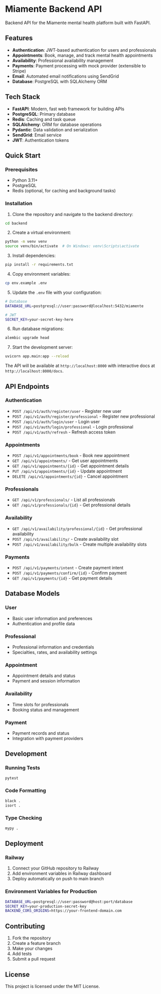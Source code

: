 # Miamente Backend API

Backend API for the Miamente mental health platform built with FastAPI.

## Features

- **Authentication**: JWT-based authentication for users and professionals
- **Appointments**: Book, manage, and track mental health appointments
- **Availability**: Professional availability management
- **Payments**: Payment processing with mock provider (extensible to Stripe)
- **Email**: Automated email notifications using SendGrid
- **Database**: PostgreSQL with SQLAlchemy ORM

## Tech Stack

- **FastAPI**: Modern, fast web framework for building APIs
- **PostgreSQL**: Primary database
- **Redis**: Caching and task queue
- **SQLAlchemy**: ORM for database operations
- **Pydantic**: Data validation and serialization
- **SendGrid**: Email service
- **JWT**: Authentication tokens

## Quick Start

### Prerequisites

- Python 3.11+
- PostgreSQL
- Redis (optional, for caching and background tasks)

### Installation

1. Clone the repository and navigate to the backend directory:

```bash
cd backend
```

2. Create a virtual environment:

```bash
python -m venv venv
source venv/bin/activate  # On Windows: venv\Scripts\activate
```

3. Install dependencies:

```bash
pip install -r requirements.txt
```

4. Copy environment variables:

```bash
cp env.example .env
```

5. Update the `.env` file with your configuration:

```bash
# Database
DATABASE_URL=postgresql://user:password@localhost:5432/miamente

# JWT
SECRET_KEY=your-secret-key-here
```

6. Run database migrations:

```bash
alembic upgrade head
```

7. Start the development server:

```bash
uvicorn app.main:app --reload
```

The API will be available at `http://localhost:8000` with interactive docs at `http://localhost:8000/docs`.

## API Endpoints

### Authentication

- `POST /api/v1/auth/register/user` - Register new user
- `POST /api/v1/auth/register/professional` - Register new professional
- `POST /api/v1/auth/login/user` - Login user
- `POST /api/v1/auth/login/professional` - Login professional
- `POST /api/v1/auth/refresh` - Refresh access token

### Appointments

- `POST /api/v1/appointments/book` - Book new appointment
- `GET /api/v1/appointments/` - Get user appointments
- `GET /api/v1/appointments/{id}` - Get appointment details
- `PUT /api/v1/appointments/{id}` - Update appointment
- `DELETE /api/v1/appointments/{id}` - Cancel appointment

### Professionals

- `GET /api/v1/professionals/` - List all professionals
- `GET /api/v1/professionals/{id}` - Get professional details

### Availability

- `GET /api/v1/availability/professional/{id}` - Get professional availability
- `POST /api/v1/availability/` - Create availability slot
- `POST /api/v1/availability/bulk` - Create multiple availability slots

### Payments

- `POST /api/v1/payments/intent` - Create payment intent
- `POST /api/v1/payments/confirm/{id}` - Confirm payment
- `GET /api/v1/payments/{id}` - Get payment details

## Database Models

### User

- Basic user information and preferences
- Authentication and profile data

### Professional

- Professional information and credentials
- Specialties, rates, and availability settings

### Appointment

- Appointment details and status
- Payment and session information

### Availability

- Time slots for professionals
- Booking status and management

### Payment

- Payment records and status
- Integration with payment providers

## Development

### Running Tests

```bash
pytest
```

### Code Formatting

```bash
black .
isort .
```

### Type Checking

```bash
mypy .
```

## Deployment

### Railway

1. Connect your GitHub repository to Railway
2. Add environment variables in Railway dashboard
3. Deploy automatically on push to main branch

### Environment Variables for Production

```bash
DATABASE_URL=postgresql://user:password@host:port/database
SECRET_KEY=your-production-secret-key
BACKEND_CORS_ORIGINS=https://your-frontend-domain.com
```

## Contributing

1. Fork the repository
2. Create a feature branch
3. Make your changes
4. Add tests
5. Submit a pull request

## License

This project is licensed under the MIT License.
